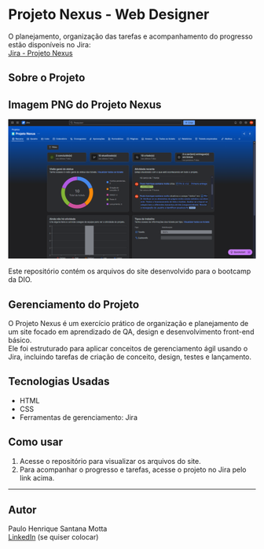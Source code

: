 # Projeto Nexus - Web Designer

O planejamento, organização das tarefas e acompanhamento do progresso estão disponíveis no Jira:  
[Jira - Projeto Nexus](https://phsmottavaiper.atlassian.net/jira/core/projects/PN/summary)

## Sobre o Projeto
<!DOCTYPE html>
<html lang="pt-BR">
<head>
  <meta charset="UTF-8" />
  <title>Imagem PNG do Projeto Nexus</title>
</head>
<body>
  <h2>Imagem PNG do Projeto Nexus</h2>
  <img
    src="https://raw.githubusercontent.com/phsmottanerd/Projeto-Nexus/main/Resumo%20-%20Projeto%20Nexus%20-%20Jira%20-%20Opera%2023_06_2025%2023_55_08.png"
    alt="Resumo Projeto Nexus"
    width="600"
  />
</body>
</html>

Este repositório contém os arquivos do site desenvolvido para o bootcamp da DIO.

## Gerenciamento do Projeto

O Projeto Nexus é um exercício prático de organização e planejamento de um site focado em aprendizado de QA, design e desenvolvimento front-end básico.  
Ele foi estruturado para aplicar conceitos de gerenciamento ágil usando o Jira, incluindo tarefas de criação de conceito, design, testes e lançamento.

## Tecnologias Usadas

- HTML  
- CSS  
- Ferramentas de gerenciamento: Jira  

## Como usar

1. Acesse o repositório para visualizar os arquivos do site.  
2. Para acompanhar o progresso e tarefas, acesse o projeto no Jira pelo link acima.

---

## Autor

Paulo Henrique Santana Motta  
[LinkedIn](https://www.linkedin.com/in/paulo-henrique-santana-motta/) (se quiser colocar)  
